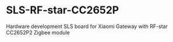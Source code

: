 # SLS-RF-star-CC2652P
Hardware development SLS board for Xiaomi Gateway with RF-star CC2652P2 Zigbee module
